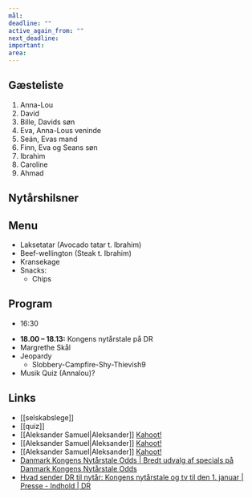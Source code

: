 ```yaml
---
mål: 
deadline: ""
active_again_from: ""
next_deadline: 
important: 
area:
---
```

## Gæsteliste
1. Anna-Lou
2. David
3. Bille, Davids søn
4. Eva,  Anna-Lous veninde
5. Seán, Evas mand
6. Finn, Eva og Seans søn
7. Ibrahim
8. Caroline
9. Ahmad
## Nytårshilsner
## Menu
* Laksetatar (Avocado tatar t. Ibrahim)
* Beef-wellington (Steak t. Ibrahim)
* Kransekage
* Snacks:
	* Chips

## Program
- 16:30 
* **18.00 – 18.13:** Kongens nytårstale på DR
* Margrethe Skål
* Jeopardy
	* Slobbery-Campfire-Shy-Thievish9
* Musik Quiz (Annalou)? 
## Links
- [[selskabslege]]
- [[quiz]]
- [[Aleksander Samuel|Aleksander]] [Kahoot!](https://play.kahoot.it/#/?quizId=40c79197-f2a7-4ac4-85f2-08534eceefd4)
- [[Aleksander Samuel|Aleksander]] [Kahoot!](https://play.kahoot.it/#/?quizId=f230a496-ef68-4692-a83c-2cddd59ed800)
- [[Aleksander Samuel|Aleksander]] [Kahoot!](https://play.kahoot.it/#/?quizId=bfad8319-4849-4406-aac7-acba8574d244) 
- [Danmark Kongens Nytårstale Odds \| Bredt udvalg af specials på Danmark Kongens Nytårstale Odds](https://danskespil.dk/oddset/sports/competition/25652/underholdning/danmark/danmark-kongens-nytarstale/outrights)
- [Hvad sender DR til nytår: Kongens nytårstale og tv til den 1. januar \| Presse - Indhold \| DR](https://www.dr.dk/presse/presse-indhold/hvad-sender-dr-til-nytaar-kongens-nytaarstale-og-tv-til-den-1-januar)
